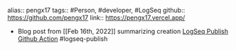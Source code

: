 alias:: pengx17
tags:: #Person, #developer, #LogSeq
github:: https://github.com/pengx17
link:: https://pengx17.vercel.app/

- Blog post from [[Feb 16th, 2022]] summarizing creation [LogSeq Publish Github Action](https://pengx17.vercel.app/posts/logseq-publish) #logseq-publish